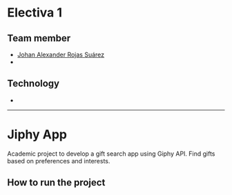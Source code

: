 # Electiva 1
## Team member
- [Johan Alexander Rojas Suárez](https://github.com/joh4n-Geek)
- 
## Technology
- <React>
---
# Jiphy App
Academic project to develop a gift search app using Giphy API. Find gifts based on preferences and interests.

## How to run the project
